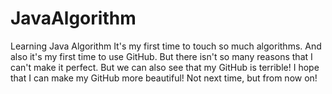 # JavaAlgorithm
Learning Java Algorithm
It's my first time to touch so much algorithms.
And also it's my first time to use GitHub.
But there isn't so many reasons that I can't make it perfect.
But we can also see that my GitHub is terrible!
I hope that I can make my GitHub more beautiful!
Not next time, but from now on!
